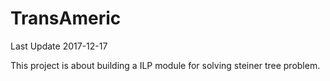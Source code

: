 # TransAmeric

Last Update 2017-12-17

This project is about building a ILP module for solving steiner tree problem.
